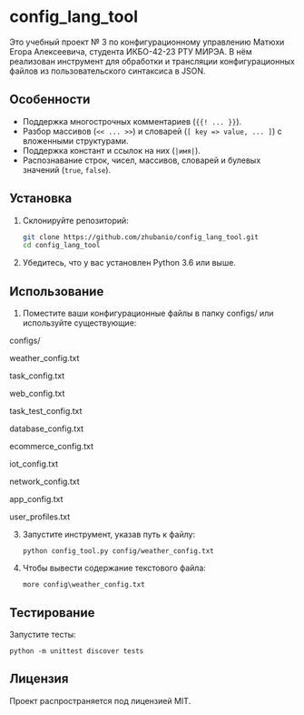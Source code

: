 # config_lang_tool
Это учебный проект № 3 по конфигурационному управлению Матюхи Егора Алексеевича, студента ИКБО-42-23 РТУ МИРЭА. В нём реализован инструмент для обработки и трансляции конфигурационных файлов из пользовательского синтаксиса в JSON.

## Особенности
- Поддержка многострочных комментариев (`{{! ... }}`).
- Разбор массивов (`<< ... >>`) и словарей (`[ key => value, ... ]`) с вложенными структурами.
- Поддержка констант и ссылок на них (`|имя|`).
- Распознавание строк, чисел, массивов, словарей и булевых значений (`true`, `false`).

## Установка
1. Склонируйте репозиторий:
   ```bash
   git clone https://github.com/zhubanio/config_lang_tool.git
   cd config_lang_tool

2. Убедитесь, что у вас установлен Python 3.6 или выше.


## Использование
1. Поместите ваши конфигурационные файлы в папку configs/ или используйте существующие:
   
configs/
   
weather_config.txt

task_config.txt

web_config.txt

task_test_config.txt

database_config.txt

ecommerce_config.txt

iot_config.txt

network_config.txt

app_config.txt

user_profiles.txt

3. Запустите инструмент, указав путь к файлу:

       python config_tool.py config/weather_config.txt

4. Чтобы вывести содержание текстового файла:

       more config\weather_config.txt

## Тестирование
Запустите тесты:
  
    python -m unittest discover tests

## Лицензия
Проект распространяется под лицензией MIT.

